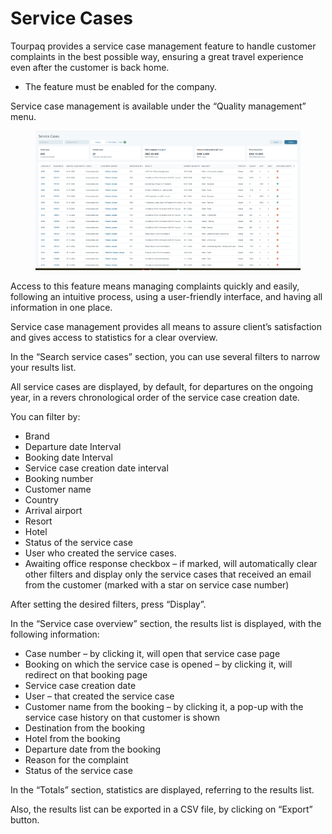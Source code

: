 # Service Cases

Tourpaq provides a service case management feature to handle customer complaints in the best possible way, ensuring a great travel experience even after the customer is back home.

* The feature must be enabled for the company.

Service case management is available under the “Quality management” menu.

<figure><img src="../.gitbook/assets/image (6) (1) (1) (1) (1) (1) (1) (1) (1) (1).png" alt=""><figcaption></figcaption></figure>

Access to this feature means managing complaints quickly and easily, following an intuitive process, using a user-friendly interface, and having all information in one place.&#x20;

Service case management provides all means to assure client’s satisfaction and gives access to statistics for a clear overview.

In the “Search service cases” section, you can use several filters to narrow your results list.&#x20;

All service cases are displayed, by default, for departures on the ongoing year, in a revers chronological order of the service case creation date.&#x20;

You can filter by:&#x20;

* Brand&#x20;
* Departure date Interval&#x20;
* Booking date Interval&#x20;
* Service case creation date interval&#x20;
* Booking number&#x20;
* Customer name&#x20;
* Country&#x20;
* Arrival airport
* Resort&#x20;
* Hotel&#x20;
* Status of the service case&#x20;
* User who created the service cases.&#x20;
* Awaiting office response checkbox – if marked, will automatically clear other filters and display only the service cases that received an email from the customer (marked with a star on service case number)&#x20;

After setting the desired filters, press “Display”.&#x20;

In the “Service case overview” section, the results list is displayed, with the following information:&#x20;

* Case number – by clicking it, will open that service case page&#x20;
* Booking on which the service case is opened – by clicking it, will redirect on that booking page&#x20;
* Service case creation date&#x20;
* User – that created the service case&#x20;
* Customer name from the booking – by clicking it, a pop-up with the service case history on that customer is shown&#x20;
* Destination from the booking&#x20;
* Hotel from the booking&#x20;
* Departure date from the booking&#x20;
* Reason for the complaint&#x20;
* Status of the service case&#x20;

In the “Totals” section, statistics are displayed, referring to the results list.&#x20;

Also, the results list can be exported in a CSV file, by clicking on “Export” button.

